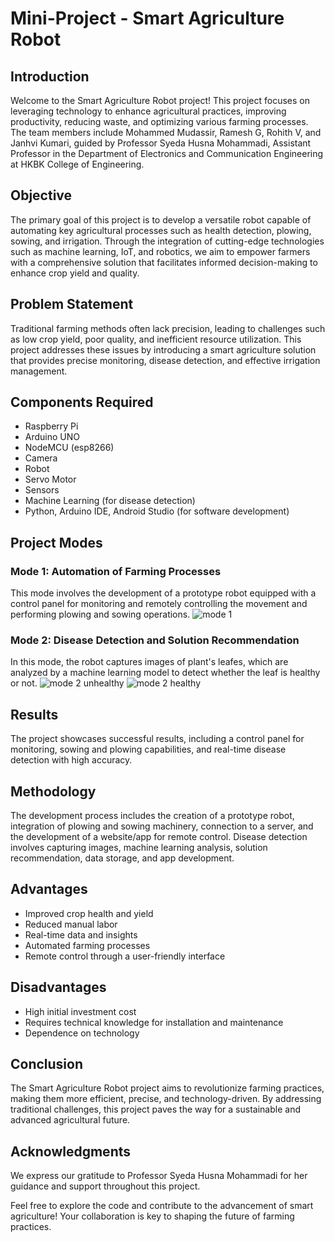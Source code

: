 # Mini-Project - Smart Agriculture Robot

## Introduction

Welcome to the Smart Agriculture Robot project! This project focuses on leveraging technology to enhance agricultural practices, improving productivity, reducing waste, and optimizing various farming processes. The team members include Mohammed Mudassir, Ramesh G, Rohith V, and Janhvi Kumari, guided by Professor Syeda Husna Mohammadi, Assistant Professor in the Department of Electronics and Communication Engineering at HKBK College of Engineering.

## Objective

The primary goal of this project is to develop a versatile robot capable of automating key agricultural processes such as health detection, plowing, sowing, and irrigation. Through the integration of cutting-edge technologies such as machine learning, IoT, and robotics, we aim to empower farmers with a comprehensive solution that facilitates informed decision-making to enhance crop yield and quality.

## Problem Statement

Traditional farming methods often lack precision, leading to challenges such as low crop yield, poor quality, and inefficient resource utilization. This project addresses these issues by introducing a smart agriculture solution that provides precise monitoring, disease detection, and effective irrigation management.

## Components Required

- Raspberry Pi
- Arduino UNO
- NodeMCU (esp8266)
- Camera
- Robot
- Servo Motor
- Sensors
- Machine Learning (for disease detection)
- Python, Arduino IDE, Android Studio (for software development)

## Project Modes

### Mode 1: Automation of Farming Processes
This mode involves the development of a prototype robot equipped with a control panel for monitoring and remotely controlling the movement and performing plowing and sowing operations.
![mode 1](https://github.com/Chaotic-VRBlue/Mini-Project/assets/115022149/82ffea8f-32fd-4f9d-b4e8-68107e8b9617)

### Mode 2: Disease Detection and Solution Recommendation
In this mode, the robot captures images of plant's leafes, which are analyzed by a machine learning model to detect whether the leaf is healthy or not.
![mode 2 unhealthy](https://github.com/Chaotic-VRBlue/Mini-Project/assets/115022149/dca2a3e3-e73a-4f32-af21-4533692a2786)
![mode 2 healthy](https://github.com/Chaotic-VRBlue/Mini-Project/assets/115022149/b90dd40c-1171-4078-aa7e-6ba34b0595da)

## Results

The project showcases successful results, including a control panel for monitoring, sowing and plowing capabilities, and real-time disease detection with high accuracy.

## Methodology

The development process includes the creation of a prototype robot, integration of plowing and sowing machinery, connection to a server, and the development of a website/app for remote control. Disease detection involves capturing images, machine learning analysis, solution recommendation, data storage, and app development.

## Advantages

- Improved crop health and yield
- Reduced manual labor
- Real-time data and insights
- Automated farming processes
- Remote control through a user-friendly interface

## Disadvantages

- High initial investment cost
- Requires technical knowledge for installation and maintenance
- Dependence on technology

## Conclusion

The Smart Agriculture Robot project aims to revolutionize farming practices, making them more efficient, precise, and technology-driven. By addressing traditional challenges, this project paves the way for a sustainable and advanced agricultural future.

## Acknowledgments

We express our gratitude to Professor Syeda Husna Mohammadi for her guidance and support throughout this project.

Feel free to explore the code and contribute to the advancement of smart agriculture! Your collaboration is key to shaping the future of farming practices.
